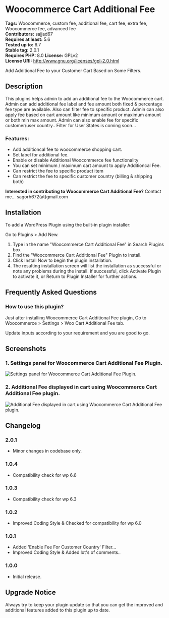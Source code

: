 # Woocommerce Cart Additional Fee

**Tags:** Woocommerce, custom fee, additional fee, cart fee, extra fee, Woocommerce fee, advanced fee \
**Contributors:** sajjad67 \
**Requires at least:** 5.6 \
**Tested up to:** 6.7 \
**Stable tag:** 2.0.1 \
**Requires PHP:** 8.0
**License:** GPLv2 \
**License URI:** http://www.gnu.org/licenses/gpl-2.0.html

Add Additional Fee to your Customer Cart Based on Some Filters.

## Description

This plugins helps admin to add an additional fee to the Woocommerce cart. Admin can add additional fee label and fee amount both fixed & percentage fee type are available. Also can filter fee to specific product. Admin can also apply fee based on cart amount like minimum amount or maximum amount or both min max amount. Admin can also enable fee for specific customer/user country.. Filter for User States is coming soon...

### Features:

- Add additioncal fee to woocommerce shopping cart.
- Set label for additional fee.
- Enable or disable Additional Woocommerce fee functionality
- You can set minimum / maximum cart amount to apply Additioncal Fee.
- Can restrict the fee to specific product item
- Can restrict the fee to specific customer country (billing & shipping both)

**Interested in contributing to Woocommerce Cart Additional Fee?**
Contact me... sagorh672(at)gmail.com

## Installation

To add a WordPress Plugin using the built-in plugin installer:

Go to Plugins > Add New.

1. Type in the name "Woocommerce Cart Additional Fee" in Search Plugins box
2. Find the "Woocommerce Cart Additional Fee" Plugin to install.
3. Click Install Now to begin the plugin installation.
4. The resulting installation screen will list the installation as successful or note any problems during the install.
If successful, click Activate Plugin to activate it, or Return to Plugin Installer for further actions.

## Frequently Asked Questions

### How to use this plugin?

Just after installing Woocommerce Cart Additional Fee plugin, Go to Woocommerce > Settings > Woo Cart Additional Fee tab.

Update inputs according to your requirement and you are good to go.

## Screenshots

### 1. Settings panel for Woocommerce Cart Additional Fee Plugin.

![Settings panel for Woocommerce Cart Additional Fee Plugin.](https://ps.w.org/woo-cart-additional-fee/assets/screenshot-1.png)

### 2. Additional Fee displayed in cart using Woocommerce Cart Additional Fee plugin.

![Additional Fee displayed in cart using Woocommerce Cart Additional Fee plugin.](https://ps.w.org/woo-cart-additional-fee/assets/screenshot-2.png)

## Changelog

### 2.0.1
- Minor changes in codebase only.

### 1.0.4
- Compatibility check for wp 6.6

### 1.0.3
- Compatibility check for wp 6.3

### 1.0.2
- Improved Coding Style & Checked for compatibility for wp 6.0

### 1.0.1
- Added 'Enable Fee For Customer Country' Filter...
- Improved Coding Style & Added lot's of comments..

### 1.0.0
- Initial release.

## Upgrade Notice

Always try to keep your plugin update so that you can get the improved and additional features added to this plugin up to date.